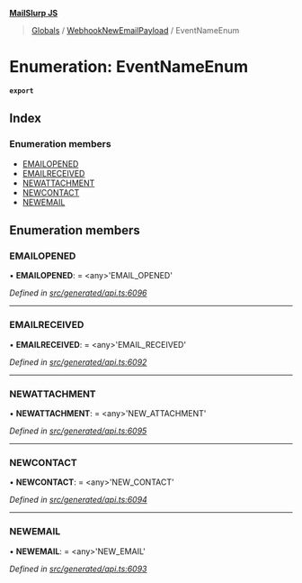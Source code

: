 **[MailSlurp JS](../README.md)**

> [Globals](../README.md) / [WebhookNewEmailPayload](../modules/webhooknewemailpayload.md) / EventNameEnum

# Enumeration: EventNameEnum

**`export`** 

## Index

### Enumeration members

* [EMAILOPENED](webhooknewemailpayload.eventnameenum.md#emailopened)
* [EMAILRECEIVED](webhooknewemailpayload.eventnameenum.md#emailreceived)
* [NEWATTACHMENT](webhooknewemailpayload.eventnameenum.md#newattachment)
* [NEWCONTACT](webhooknewemailpayload.eventnameenum.md#newcontact)
* [NEWEMAIL](webhooknewemailpayload.eventnameenum.md#newemail)

## Enumeration members

### EMAILOPENED

•  **EMAILOPENED**:  = \<any>'EMAIL\_OPENED'

*Defined in [src/generated/api.ts:6096](https://github.com/mailslurp/mailslurp-client/blob/eace919/src/generated/api.ts#L6096)*

___

### EMAILRECEIVED

•  **EMAILRECEIVED**:  = \<any>'EMAIL\_RECEIVED'

*Defined in [src/generated/api.ts:6092](https://github.com/mailslurp/mailslurp-client/blob/eace919/src/generated/api.ts#L6092)*

___

### NEWATTACHMENT

•  **NEWATTACHMENT**:  = \<any>'NEW\_ATTACHMENT'

*Defined in [src/generated/api.ts:6095](https://github.com/mailslurp/mailslurp-client/blob/eace919/src/generated/api.ts#L6095)*

___

### NEWCONTACT

•  **NEWCONTACT**:  = \<any>'NEW\_CONTACT'

*Defined in [src/generated/api.ts:6094](https://github.com/mailslurp/mailslurp-client/blob/eace919/src/generated/api.ts#L6094)*

___

### NEWEMAIL

•  **NEWEMAIL**:  = \<any>'NEW\_EMAIL'

*Defined in [src/generated/api.ts:6093](https://github.com/mailslurp/mailslurp-client/blob/eace919/src/generated/api.ts#L6093)*
